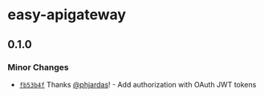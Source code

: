 # easy-apigateway

## 0.1.0

### Minor Changes

- [`fb53b4f`](https://github.com/phjardas/easy-apigateway/commit/fb53b4f2a2b18df8c195bb0334c843c14dca45ab) Thanks [@phjardas](https://github.com/phjardas)! - Add authorization with OAuth JWT tokens
